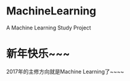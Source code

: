 # MachineLearning
A Machine Learning Study Project
# 新年快乐~~~<br/>
2017年的主修方向就是Machine Learning了~~~~
